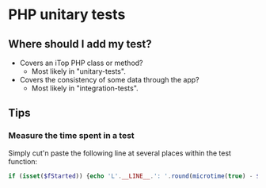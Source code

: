 # PHP unitary tests
## Where should I add my test?

- Covers an iTop PHP class or method?
  - Most likely in "unitary-tests".
- Covers the consistency of some data through the app?
  - Most likely in "integration-tests".

## Tips

### Measure the time spent in a test

Simply cut'n paste the following line at several places within the test function:

```php
if (isset($fStarted)) {echo 'L'.__LINE__.': '.round(microtime(true) - $fStarted, 3)."\n";} $fStarted = microtime(true);
```
